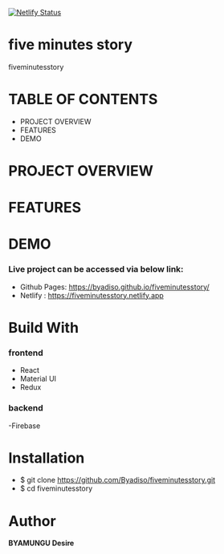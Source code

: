 
[![Netlify Status](https://api.netlify.com/api/v1/badges/ac2c8eeb-7293-489f-a00b-6c4808240c71/deploy-status)](https://app.netlify.com/sites/fiveminutesstory/deploys)

# five minutes story

fiveminutesstory

# TABLE OF CONTENTS

- PROJECT OVERVIEW
- FEATURES
- DEMO

# PROJECT OVERVIEW

# FEATURES

# DEMO

### Live project can be accessed via below link:

- Github Pages: https://byadiso.github.io/fiveminutesstory/
- Netlify : https://fiveminutesstory.netlify.app

# Build With

### frontend

- React
- Material UI
- Redux

### backend
-Firebase

# Installation

- \$ git clone https://github.com/Byadiso/fiveminutesstory.git
- \$ cd fiveminutesstory

# Author

**BYAMUNGU Desire**
